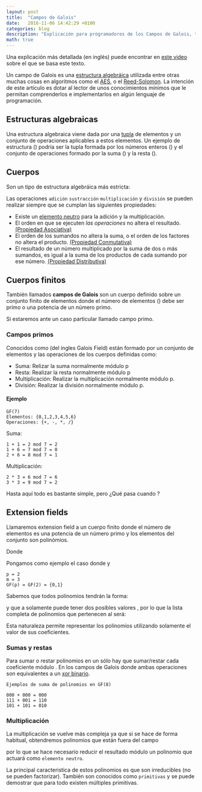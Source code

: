 ```yaml
---
layout: post
title:  "Campos de Galois"
date:   2016-11-06 14:42:29 +0100
categories: blog
description: "Explicación para programadores de los Campos de Galois, también llamados cuerpos finitos." 
math: true
---
```


Una explicación más detallada (en inglés) puede encontrar en [este video](https://www.youtube.com/watch?v=x1v2tX4_dkQ) sobre el que se basa este texto.

Un campo de Galois es una [estructura algebráica](https://es.wikipedia.org/wiki/Estructura_algebraica) utilizada entre otras muchas cosas en algoritmos como el [AES](https://es.wikipedia.org/wiki/Advanced_Encryption_Standard), o el [Reed-Solomon](https://es.wikipedia.org/wiki/Reed-Solomon). La intención de este artículo es dotar al lector de unos conocimientos mínimos que le permitan comprenderlos e implementarlos en algún lenguaje de programación.


## Estructuras algebraicas

Una estructura algebraica viene dada por una [tupla](https://es.wikipedia.org/wiki/Tupla) de elementos y un conjunto de operaciones aplicables a estos elementos.
Un ejemplo de estructura (<amp-mathml layout="container" inline data-formula="`E`"></amp-mathml>) podría ser la tupla formada por los números enteros (<amp-mathml layout="container" inline data-formula="$$\mathbb{Z}$$"></amp-mathml>) y el conjunto de operaciones formado por la suma (<amp-mathml layout="container" inline data-formula="$$+$$"></amp-mathml>) y la resta (<amp-mathml layout="container" inline data-formula="$$-$$"></amp-mathml>).

<amp-mathml layout="container" data-formula="$$  E = (\mathbb{Z}, \{+, -\})  $$]"></amp-mathml>




## Cuerpos

Son un tipo de estructura algebráica más estricta:

Las operaciones `adición` `sustracción` `multiplicación` y `división` se pueden realizar siempre que se cumplan las siguientes propiedades:

- Existe un [elemento neutro](https://es.wikipedia.org/wiki/Elemento_neutro) para la adición y la multiplicación.
- El orden en que se ejecuten *las operaciones* no altera el resultado. [(Propiedad Asociativa)](https://es.wikipedia.org/wiki/Asociatividad_(%C3%A1lgebra))
- El orden de los sumandos no altera la suma, o el orden de los factores no altera el producto. [(Propiedad Conmutativa)](https://es.wikipedia.org/wiki/Propiedad_conmutativa)
- El resultado de un número multiplicado por la suma de dos o más sumandos, es igual a la suma de los productos de cada sumando por ese número. [(Propiedad Distributiva)](https://es.wikipedia.org/wiki/Propiedad_distributiva)

## Cuerpos finitos
También llamados **campos de Galois** son un cuerpo definido sobre un conjunto finito de elementos donde el número de elementos (<amp-mathml layout="container" inline data-formula="$$n$$"></amp-mathml>) debe ser primo o una potencia de un número primo.


<amp-mathml layout="container" data-formula="$$ n = p^m $$"></amp-mathml>



Si <amp-mathml inline layout="container" data-formula="$$ m = 1 $$"></amp-mathml> estaremos ante un caso particular llamado campo primo.

### Campos primos

Conocidos como <amp-mathml inline layout="container" data-formula="$$GF(p^1)$$"></amp-mathml> (del ingles Galois Field) están formado por un conjunto de <amp-mathml inline layout="container" data-formula="$$p - 1$$"></amp-mathml> elementos y las operaciones de los cuerpos definidas como:

- Suma: Relizar la suma normalmente módulo p
- Resta: Realizar la resta normalmente módulo p
- Multiplicación: Realizar la multiplicación normalmente módulo p.
- División: Realizar la división normalmente módulo p.


#### Ejemplo

	GF(7)
	Elementos: {0,1,2,3,4,5,6}
	Operaciones: {+, -, *, /}

Suma:

	1 + 1 = 2 mod 7 = 2
	1 + 6 = 7 mod 7 = 0
	2 + 6 = 8 mod 7 = 1

Multiplicación:

	2 * 3 = 6 mod 7 = 6
	3 * 3 = 9 mod 7 = 2

Hasta aquí todo es bastante simple, pero ¿Qué pasa cuando <amp-mathml inline layout="container" data-formula="$$ m > 1 \; $$"></amp-mathml> ?

## Extension fields

Llamaremos extension field a un cuerpo finito donde el número de elementos es una potencia de un número primo y los elementos del conjunto son polinómios.

<amp-mathml layout="container" data-formula="$$ a_{m-1} X^{m-1} + ... + a_0 X + a_0 $$"></amp-mathml>


Donde <amp-mathml inline layout="container" data-formula="$$ a_i \in GF(p^m) \;\;\;\; $$"></amp-mathml>  

Pongamos como ejemplo el caso donde <amp-mathml inline layout="container" data-formula="$$ p = 2 \;\;\;\;$$"></amp-mathml> y <amp-mathml inline layout="container" data-formula="$$ m = 3 \; \; \; \; $$"></amp-mathml>

```
p = 2
m = 3
GF(p) = GF(2) = {0,1}
```

Sabemos que todos polinomios <amp-mathml inline layout="container" data-formula="$$ GF(2^3) \;$$"></amp-mathml> tendrán la forma:

<amp-mathml layout="container" data-formula="$$ ax^2 + ax + a $$"></amp-mathml>



y que a solamente puede tener dos posibles valores <amp-mathml inline layout="container" data-formula="$$ a_i \in \{0, 1\} $$"></amp-mathml>, por lo que la lista completa de polinomios que pertenecen al <amp-mathml inline layout="container" data-formula="$$GF(2^3) \; $$"></amp-mathml>   será:

<amp-mathml layout="container" data-formula="$$ 0x^2 + 0x + 0 $$"></amp-mathml>

<amp-mathml layout="container" data-formula="$$ 0x^2 + 0x + 1 $$"></amp-mathml>

<amp-mathml layout="container" data-formula="$$ 0x^2 + 1x + 0 $$"></amp-mathml>

<amp-mathml layout="container" data-formula="$$ 0x^2 + 1x + 1 $$"></amp-mathml>

<amp-mathml layout="container" data-formula="$$ 1x^2 + 0x + 0 $$"></amp-mathml>

<amp-mathml layout="container" data-formula="$$ 1x^2 + 0x + 1 $$"></amp-mathml>

<amp-mathml layout="container" data-formula="$$ 1x^2 + 1x + 0 $$"></amp-mathml>

<amp-mathml layout="container" data-formula="$$ 1x^2 + 1x + 1 $$"></amp-mathml>


Esta naturaleza permite representar los polinomios utilizando solamente el valor de sus coeficientes.


<amp-mathml layout="container" data-formula="$$ 000 $$"></amp-mathml>

<amp-mathml layout="container" data-formula="$$ 001 $$"></amp-mathml>

<amp-mathml layout="container" data-formula="$$ 010 $$"></amp-mathml>

<amp-mathml layout="container" data-formula="$$ 011 $$"></amp-mathml>

<amp-mathml layout="container" data-formula="$$ 100 $$"></amp-mathml>

<amp-mathml layout="container" data-formula="$$ 101 $$"></amp-mathml>

<amp-mathml layout="container" data-formula="$$ 110 $$"></amp-mathml>

<amp-mathml layout="container" data-formula="$$ 111 $$"></amp-mathml>


### Sumas y restas
Para sumar o restar polinomios en un <amp-mathml inline layout="container" data-formula="$$GF(p^n)$$"></amp-mathml> sólo hay que sumar/restar cada coeficiente módulo <amp-mathml inline layout="container" data-formula="$$p$$"></amp-mathml>. En los campos de Galois donde <amp-mathml inline layout="container" data-formula="$$ p=2  \;  \;$$"></amp-mathml> ambas operaciones son equivalentes a un [xor binario](https://es.wikipedia.org/wiki/Disyunci%C3%B3n_exclusiva).

	Ejemplos de suma de polinomios en GF(8)

	000 + 000 = 000
	111 + 001 = 110
	101 + 101 = 010


### Multiplicación
La multiplicación se vuelve más compleja ya que si se hace de forma habitual, obtendremos polinomios que están fuera del campo

<amp-mathml layout="container" data-formula="$$ (x^2 + x + 1) * (x^2 + 1) = x^4 + x^3 + x + 1 $$"></amp-mathml>

por lo que se hace necesario reducir el resultado módulo un polinomio <amp-mathml inline layout="container" data-formula="$$C(x) \; $$"></amp-mathml> que actuará como `elemento neutro`.


<amp-mathml layout="container" data-formula="$$ (x^2 + x + 1) * (x^2 + 1) \equiv (x^4 + x^3 + x + 1) \bmod C(x) $$"></amp-mathml>


La principal caracteristica de estos polinomios es que son irreducibles (no se pueden factorizar). También son conocidos como `primitivas` y se puede demostrar que para todo <amp-mathml inline layout="container" data-formula="$$GF(2^m) \;$$"></amp-mathml> existen múltiples primitivas.
